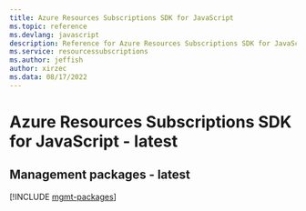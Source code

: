 ```yaml
---
title: Azure Resources Subscriptions SDK for JavaScript
ms.topic: reference
ms.devlang: javascript
description: Reference for Azure Resources Subscriptions SDK for JavaScript
ms.service: resourcessubscriptions
ms.author: jeffish
author: xirzec
ms.data: 08/17/2022
---
```

# Azure Resources Subscriptions SDK for JavaScript - latest

## Management packages - latest
[!INCLUDE [mgmt-packages](resources-subscriptions-mgmt-index.md)]